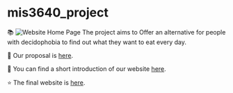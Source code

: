 # mis3640_project
📚 ![Website Home Page](https://github.com/ywang7-vivian/mis3640_project/blob/master/5.png)
The project aims to Offer an alternative for people with decidophobia to find out what they want to eat every day.

🌱 Our proposal is [here](proposal.md).

💬 You can find a short introduction of our website [here](https://sites.google.com/babson.edu/mis3640-findyourrestaurant).

⭐ The final website is [here](https://mis3640-random-restaurant.herokuapp.com/).
